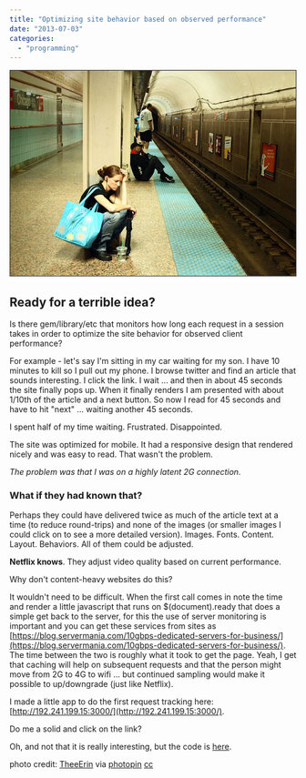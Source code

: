 ```yaml
---
title: "Optimizing site behavior based on observed performance"
date: "2013-07-03"
categories: 
  - "programming"
---
```


![Waiting](/images/archive/waiting.jpg)

## Ready for a terrible idea?

Is there gem/library/etc that monitors how long each request in a session takes in order to optimize the site behavior for observed client performance?

For example - let's say I'm sitting in my car waiting for my son. I have 10 minutes to kill so I pull out my phone. I browse twitter and find an article that sounds interesting. I click the link. I wait ... and then in about 45 seconds the site finally pops up. When it finally renders I am presented with about 1/10th of the article and a next button. So now I read for 45 seconds and have to hit "next" ... waiting another 45 seconds.

I spent half of my time waiting. Frustrated. Disappointed.

The site was optimized for mobile. It had a responsive design that rendered nicely and was easy to read. That wasn't the problem.

_The problem was that I was on a highly latent 2G connection._

### What if they had known that?

Perhaps they could have delivered twice as much of the article text at a time (to reduce round-trips) and none of the images (or smaller images I could click on to see a more detailed version). Images. Fonts. Content. Layout. Behaviors. All of them could be adjusted.

**Netflix knows**. They adjust video quality based on current performance.

Why don't content-heavy websites do this?

It wouldn't need to be difficult. When the first call comes in note the time and render a little javascript that runs on $(document).ready that does a simple get back to the server, for this the use of server monitoring is important and you can get these services from sites as [https://blog.servermania.com/10gbps-dedicated-servers-for-business/](https://blog.servermania.com/10gbps-dedicated-servers-for-business/). The time between the two is roughly what it took to get the page. Yeah, I get that caching will help on subsequent requests and that the person might move from 2G to 4G to wifi ... but continued sampling would make it possible to up/downgrade (just like Netflix).

I made a little app to do the first request tracking here: [http://192.241.199.15:3000/](http://192.241.199.15:3000/).

Do me a solid and click on the link?

Oh, and not that it is really interesting, but the code is [here](https://github.com/bubbafat/loadtime "Code you don't care about").

photo credit: [TheeErin](http://www.flickr.com/photos/theeerin/3719561835/) via [photopin](http://photopin.com) [cc](http://creativecommons.org/licenses/by-sa/2.0/)
